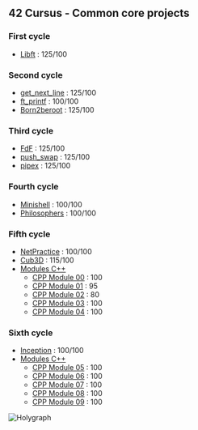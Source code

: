 ## 42 Cursus - Common core projects

### First cycle
- [Libft](https://github.com/titouanck/42-Libft) : 125/100

### Second cycle
- [get_next_line](https://github.com/titouanck/42-get_next_line) : 125/100
- [ft_printf](https://github.com/titouanck/42-ft_printf) : 100/100
- [Born2beroot](https://github.com/titouanck/42-Born2beroot) : 125/100

### Third cycle
- [FdF](https://github.com/titouanck/42-FdF) : 125/100
- [push_swap](https://github.com/titouanck/42-push_swap) : 125/100
- [pipex](https://github.com/titouanck/42-pipex) : 125/100

### Fourth cycle
- [Minishell](https://github.com/titouanck/42-Minishell) : 100/100
- [Philosophers](https://github.com/titouanck/42-Philosophers) : 100/100

### Fifth cycle
- [NetPractice]([https://cdn.intra.42.fr/pdf/pdf/79776/en.subject.pdf](https://github.com/titouanck/titouanck/blob/main/42-cursus.md)) : 100/100
- [Cub3D]([https://github.com/Victordeleusse/Ecole-42-Cub3D](https://github.com/titouanck/titouanck/blob/main/42-cursus.md)) : 115/100
- [Modules C++](https://github.com/titouanck/42-CPP_Modules)
  -  [CPP Module 00](https://github.com/titouanck/42-CPP_Modules/tree/main/CPP_00) : 100
  -  [CPP Module 01](https://github.com/titouanck/42-CPP_Modules/tree/main/CPP_01) : 95
  -  [CPP Module 02](https://github.com/titouanck/42-CPP_Modules/tree/main/CPP_02) : 80
  -  [CPP Module 03](https://github.com/titouanck/42-CPP_Modules/tree/main/CPP_03) : 100
  -  [CPP Module 04](https://github.com/titouanck/42-CPP_Modules/tree/main/CPP_04) : 100

### Sixth cycle
- [Inception](https://github.com/titouanck/42-Inception) : 100/100
- [Modules C++](https://github.com/titouanck/42-CPP_Modules)
  -  [CPP Module 05](https://github.com/titouanck/42-CPP_Modules/tree/main/CPP_05) : 100
  -  [CPP Module 06](https://github.com/titouanck/42-CPP_Modules/tree/main/CPP_06) : 100
  -  [CPP Module 07](https://github.com/titouanck/42-CPP_Modules/tree/main/CPP_07) : 100
  -  [CPP Module 08](https://github.com/titouanck/42-CPP_Modules/tree/main/CPP_08) : 100
  -  [CPP Module 09](https://github.com/titouanck/42-CPP_Modules/tree/main/CPP_09) : 100

![Holygraph](https://github.com/titouanck/titouanck/assets/87268044/878f7ce0-31f3-4529-a5eb-27d815ce7b6b)
